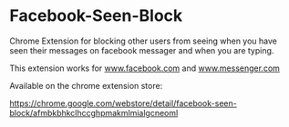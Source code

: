 Facebook-Seen-Block
===================

Chrome Extension for blocking other users from seeing when you have seen their messages on facebook messager and when you are typing.

This extension works for www.facebook.com and www.messenger.com

Available on the chrome extension store:

https://chrome.google.com/webstore/detail/facebook-seen-block/afmbkbhkclhccghpmakmlmialgcneoml
